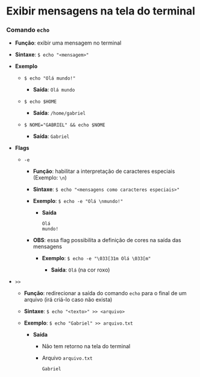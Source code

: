 # Exibir mensagens na tela do terminal

### Comando `echo`

* **Função**: exibir uma mensagem no terminal

* **Sintaxe**: `$ echo "<mensagem>"`

* **Exemplo**

  * `$ echo "Olá mundo!"`

    * **Saída**: `Olá mundo`

  * `$ echo $HOME`

    * **Saída**: `/home/gabriel`

  * `$ NOME="GABRIEL" && echo $NOME`

    * **Saída**: `Gabriel`

* **Flags**

  * `-e`

    * **Função**: habilitar a interpretação de caracteres especiais (Exemplo: `\n`)

    * **Sintaxe**: `$ echo "<mensagens como caracteres especiais>"`

    * **Exemplo**: `$ echo -e "Olá \nmundo!"`

      * **Saída**

        ```
        Olá
        mundo!
        ```

    * **OBS**: essa flag possibilita a definição de cores na saída das mensagens

      * **Exemplo**: `$ echo -e "\033[31m Olá \033[m"`

        * **Saída**: `Olá` (na cor roxo)

* `>>`

  * **Função**: redirecionar a saída do comando `echo` para o final de um arquivo (irá criá-lo caso não exista)

  * **Sintaxe**: `$ echo "<texto>" >> <arquivo>`

  * **Exemplo**: `$ echo "Gabriel" >> arquivo.txt`

    * **Saída**

      * Não tem retorno na tela do terminal

      * Arquivo `arquivo.txt`

        ```
        Gabriel
        ```
    